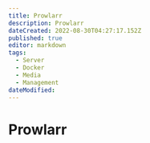 ```yaml
---
title: Prowlarr
description: Prowlarr
dateCreated: 2022-08-30T04:27:17.152Z
published: true
editor: markdown
tags:
  - Server
  - Docker
  - Media
  - Management
dateModified: 
---
```

# Prowlarr